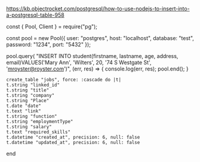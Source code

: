 https://kb.objectrocket.com/postgresql/how-to-use-nodejs-to-insert-into-a-postgresql-table-958

const { Pool, Client } = require("pg");

const pool = new Pool({
  user: "postgres",
  host: "localhost",
  database: "test",
  password: "1234",
  port: "5432"
});

pool.query(
  "INSERT INTO student(firstname, lastname, age, address, email)VALUES('Mary Ann', 'Wilters', 20, '74 S Westgate St', 'mroyster@royster.com')",
  (err, res) => {
    console.log(err, res);
    pool.end();
  }


    create_table "jobs", force: :cascade do |t|
    t.string "linked_id"
    t.string "title"
    t.string "company"
    t.string "Place"
    t.date "date"
    t.text "link"
    t.string "function"
    t.string "employmentType"
    t.string "salary"
    t.text "required_skills"
    t.datetime "created_at", precision: 6, null: false
    t.datetime "updated_at", precision: 6, null: false
  end